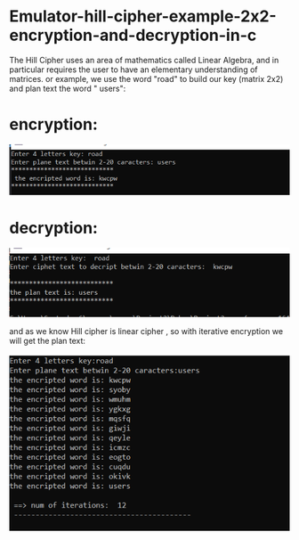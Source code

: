 # Emulator-hill-cipher-example-2x2-encryption-and-decryption-in-c
 The Hill Cipher uses an area of mathematics called Linear Algebra, and in particular requires the user to have an elementary understanding of matrices.
 or example, we use the word "road" to build our key (matrix 2x2) and plan text the word " users": 
 # encryption: 

![](‏‏encry.PNG)

# decryption: 

![](‏‏decry.PNG)

and as we know Hill cipher is linear cipher , so with iterative encryption we will get the plan text: 


![](irt.PNG)

